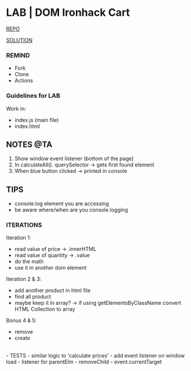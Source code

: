 # LAB | DOM Ironhack Cart

[REPO](https://github.com/ironhack-labs/lab-dom-ironhack-cart)

[SOLUTION](https://gist.github.com/IH-WebDev-TA-Remote/c67a111bcc4b2ba521c5a7e28e2ecbaa)

### REMIND

- Fork
- Clone
- Actions

### Guidelines for LAB

Work in:
 - index.js (main file)
 - index.html

## NOTES @TA

 1. Show window event listener (bottom of the page)
 2. In calculateAll(). querySelector -> gets first found element
 3. When blue button clicked -> printed in console

## TIPS

- console.log element you are accessing
- be aware where/when are you console.logging

### ITERATIONS

Iteration 1: 

 - read value of price → .innerHTML
 - read value of quantity → .value
 - do the math
 - use it in another dom element 

Iteration 2 & 3: 

 - add another product in html file
 - find all product
 - maybe keep it in array? -> if using getElementsByClassName convert HTML Collection to array

Bonus 4 & 5:
- remove
- create  
<br>  
- TESTS
- similar logic to 'calculate prices'
- add event listener on window load 
    - listener for parentElm
    - removeChild
- event.currentTarget
